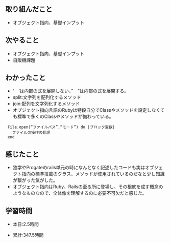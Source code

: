 ## 取り組んだこと
- オブジェクト指向、基礎インプット

## 次やること
- オブジェクト指向、基礎インプット
- 自販機課題



## わかったこと
- ‘　’は内部の式を展開しない、”　”は内部の式を展開する。
- split:文字列を配列化するメソッド
- join:配列を文字列化するメソッド
- オブジェクト指向言語のRubyは特段自分でClassやメソッドを設定しなくても標準で多くのClassやメソッドが備わっている。
```
 File.open(“ファイルパス”,”モード”) do |ブロック変数|
   ファイルの操作の処理
 end
```



## 感じたこと
- 独学やProgateのrails単元の時になんとなく記述したコードも実はオブジェクト指向の標準搭載のクラス、メソッドが使用されているのだなと少し知識が繋がった気がした。
- オブジェクト指向はRuby、Railsの至る所に登場し、その根底を成す概念のようなものなので、全体像を理解するのに必要不可欠だと感じた。

## 学習時間
- 本日:2.5時間

- 累計:347.5時間
